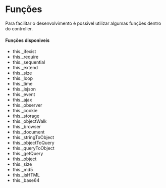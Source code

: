 # Funções

Para facilitar o desenvolvimento é possivel utilizar algumas funções dentro do controller.


#### Funções disponiveis

- this._ifexist
- this._require
- this._sequential
- this._extend
- this._size
- this._loop
- this._time
- this._isjson
- this._event
- this._ajax
- this._observer
- this._cookie
- this._storage
- this._objectWalk
- this._browser
- this._document
- this._stringToObject
- this._objectToQuery
- this._queryToObject
- this._getQuery
- this._object
- this._size
- this._md5
- this._isHTML
- this._base64